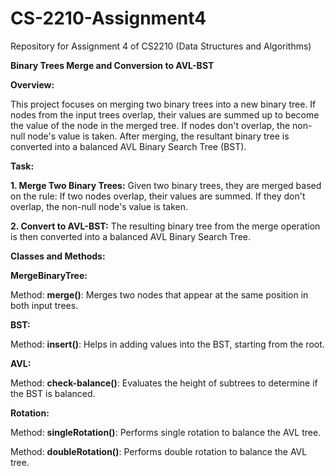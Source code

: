 # CS-2210-Assignment4
Repository for Assignment 4 of CS2210 (Data Structures and Algorithms)

**Binary Trees Merge and Conversion to AVL-BST**

**Overview:**

This project focuses on merging two binary trees into a new binary tree. If nodes from the input trees overlap, their values are summed up to become the value of the node in the merged tree. If nodes don't overlap, the non-null node's value is taken. After merging, the resultant binary tree is converted into a balanced AVL Binary Search Tree (BST).

**Task:**

**1. Merge Two Binary Trees:**
  Given two binary trees, they are merged based on the rule: If two nodes overlap, their values are summed. If they don't overlap, the non-null node's value is taken.

**2. Convert to AVL-BST:**
The resulting binary tree from the merge operation is then converted into a balanced AVL Binary Search Tree.

**Classes and Methods:**

**MergeBinaryTree:**

Method: **merge()**: Merges two nodes that appear at the same position in both input trees.

**BST:**

Method: **insert()**: Helps in adding values into the BST, starting from the root.

**AVL:**

Method: **check-balance()**: Evaluates the height of subtrees to determine if the BST is balanced.

**Rotation:**

Method: **singleRotation()**: Performs single rotation to balance the AVL tree.

Method: **doubleRotation()**: Performs double rotation to balance the AVL tree.
